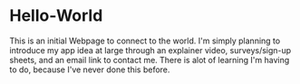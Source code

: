 # Hello-World
This is an initial Webpage to connect to the world.  I'm simply planning to introduce my app idea at large through an explainer video, surveys/sign-up sheets, and an email link to contact me.
There is alot of learning I'm having to do, because I've never done this before.

